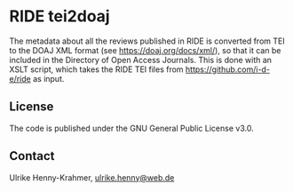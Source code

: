 # RIDE tei2doaj

The metadata about all the reviews published in RIDE is converted from TEI
to the DOAJ XML format (see https://doaj.org/docs/xml/), so that it can be 
included in the Directory of Open Access Journals. This is done with an XSLT
script, which takes the RIDE TEI files from https://github.com/i-d-e/ride as 
input.

## License
The code is published under the GNU General Public License v3.0.

## Contact
Ulrike Henny-Krahmer, ulrike.henny@web.de
